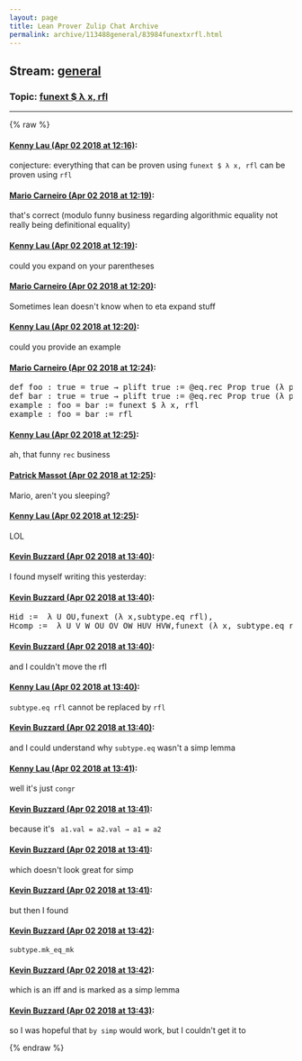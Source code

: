 ```yaml
---
layout: page
title: Lean Prover Zulip Chat Archive 
permalink: archive/113488general/83984funextxrfl.html
---
```


## Stream: [general](index.html)
### Topic: [funext $ λ x, rfl](83984funextxrfl.html)

---


{% raw %}
#### [ Kenny Lau (Apr 02 2018 at 12:16)](https://leanprover.zulipchat.com/#narrow/stream/113488-general/topic/funext%20%24%20%CE%BB%20x%2C%20rfl/near/124521378):
<p>conjecture: everything that can be proven using <code>funext $ λ x, rfl</code> can be proven using <code>rfl</code></p>

#### [ Mario Carneiro (Apr 02 2018 at 12:19)](https://leanprover.zulipchat.com/#narrow/stream/113488-general/topic/funext%20%24%20%CE%BB%20x%2C%20rfl/near/124521441):
<p>that's correct (modulo funny business regarding algorithmic equality not really being definitional equality)</p>

#### [ Kenny Lau (Apr 02 2018 at 12:19)](https://leanprover.zulipchat.com/#narrow/stream/113488-general/topic/funext%20%24%20%CE%BB%20x%2C%20rfl/near/124521443):
<p>could you expand on your parentheses</p>

#### [ Mario Carneiro (Apr 02 2018 at 12:20)](https://leanprover.zulipchat.com/#narrow/stream/113488-general/topic/funext%20%24%20%CE%BB%20x%2C%20rfl/near/124521482):
<p>Sometimes lean doesn't know when to eta expand stuff</p>

#### [ Kenny Lau (Apr 02 2018 at 12:20)](https://leanprover.zulipchat.com/#narrow/stream/113488-general/topic/funext%20%24%20%CE%BB%20x%2C%20rfl/near/124521492):
<p>could you provide an example</p>

#### [ Mario Carneiro (Apr 02 2018 at 12:24)](https://leanprover.zulipchat.com/#narrow/stream/113488-general/topic/funext%20%24%20%CE%BB%20x%2C%20rfl/near/124521603):
<div class="codehilite"><pre><span></span>def foo : true = true → plift true := @eq.rec Prop true (λ p, plift true) ⟨trivial⟩ true
def bar : true = true → plift true := @eq.rec Prop true (λ p, plift p) ⟨trivial⟩ true
example : foo = bar := funext $ λ x, rfl
example : foo = bar := rfl
</pre></div>

#### [ Kenny Lau (Apr 02 2018 at 12:25)](https://leanprover.zulipchat.com/#narrow/stream/113488-general/topic/funext%20%24%20%CE%BB%20x%2C%20rfl/near/124521611):
<p>ah, that funny <code>rec</code> business</p>

#### [ Patrick Massot (Apr 02 2018 at 12:25)](https://leanprover.zulipchat.com/#narrow/stream/113488-general/topic/funext%20%24%20%CE%BB%20x%2C%20rfl/near/124521612):
<p>Mario, aren't you sleeping?</p>

#### [ Kenny Lau (Apr 02 2018 at 12:25)](https://leanprover.zulipchat.com/#narrow/stream/113488-general/topic/funext%20%24%20%CE%BB%20x%2C%20rfl/near/124521613):
<p>LOL</p>

#### [ Kevin Buzzard (Apr 02 2018 at 13:40)](https://leanprover.zulipchat.com/#narrow/stream/113488-general/topic/funext%20%24%20%CE%BB%20x%2C%20rfl/near/124523564):
<p>I found myself writing this yesterday:</p>

#### [ Kevin Buzzard (Apr 02 2018 at 13:40)](https://leanprover.zulipchat.com/#narrow/stream/113488-general/topic/funext%20%24%20%CE%BB%20x%2C%20rfl/near/124523566):
<div class="codehilite"><pre><span></span>Hid :=  λ U OU,funext (λ x,subtype.eq rfl),
Hcomp :=  λ U V W OU OV OW HUV HVW,funext (λ x, subtype.eq rfl)
</pre></div>

#### [ Kevin Buzzard (Apr 02 2018 at 13:40)](https://leanprover.zulipchat.com/#narrow/stream/113488-general/topic/funext%20%24%20%CE%BB%20x%2C%20rfl/near/124523568):
<p>and I couldn't move the rfl</p>

#### [ Kenny Lau (Apr 02 2018 at 13:40)](https://leanprover.zulipchat.com/#narrow/stream/113488-general/topic/funext%20%24%20%CE%BB%20x%2C%20rfl/near/124523572):
<p><code>subtype.eq rfl</code> cannot be replaced by <code>rfl</code></p>

#### [ Kevin Buzzard (Apr 02 2018 at 13:40)](https://leanprover.zulipchat.com/#narrow/stream/113488-general/topic/funext%20%24%20%CE%BB%20x%2C%20rfl/near/124523573):
<p>and I could understand why <code>subtype.eq</code> wasn't a simp lemma</p>

#### [ Kenny Lau (Apr 02 2018 at 13:41)](https://leanprover.zulipchat.com/#narrow/stream/113488-general/topic/funext%20%24%20%CE%BB%20x%2C%20rfl/near/124523579):
<p>well it's just <code>congr</code></p>

#### [ Kevin Buzzard (Apr 02 2018 at 13:41)](https://leanprover.zulipchat.com/#narrow/stream/113488-general/topic/funext%20%24%20%CE%BB%20x%2C%20rfl/near/124523580):
<p>because it's <code> a1.val = a2.val → a1 = a2 </code></p>

#### [ Kevin Buzzard (Apr 02 2018 at 13:41)](https://leanprover.zulipchat.com/#narrow/stream/113488-general/topic/funext%20%24%20%CE%BB%20x%2C%20rfl/near/124523581):
<p>which doesn't look great for simp</p>

#### [ Kevin Buzzard (Apr 02 2018 at 13:41)](https://leanprover.zulipchat.com/#narrow/stream/113488-general/topic/funext%20%24%20%CE%BB%20x%2C%20rfl/near/124523582):
<p>but then I found</p>

#### [ Kevin Buzzard (Apr 02 2018 at 13:42)](https://leanprover.zulipchat.com/#narrow/stream/113488-general/topic/funext%20%24%20%CE%BB%20x%2C%20rfl/near/124523584):
<p><code>subtype.mk_eq_mk</code></p>

#### [ Kevin Buzzard (Apr 02 2018 at 13:42)](https://leanprover.zulipchat.com/#narrow/stream/113488-general/topic/funext%20%24%20%CE%BB%20x%2C%20rfl/near/124523626):
<p>which is an iff and is marked as a simp lemma</p>

#### [ Kevin Buzzard (Apr 02 2018 at 13:43)](https://leanprover.zulipchat.com/#narrow/stream/113488-general/topic/funext%20%24%20%CE%BB%20x%2C%20rfl/near/124523635):
<p>so I was hopeful that <code>by simp</code> would work, but I couldn't get it to</p>


{% endraw %}
